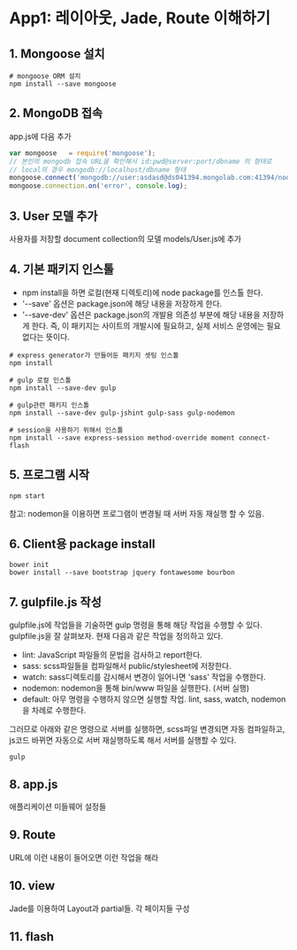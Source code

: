 # App1: 레이아웃, Jade, Route 이해하기

## 1. Mongoose 설치
```
# mongoose ORM 설치
npm install --save mongoose
```

## 2. MongoDB 접속
app.js에 다음 추가
```js
var mongoose   = require('mongoose');
// 본인의 mongodb 접속 URL을 확인해서 id:pwd@server:port/dbname 의 형태로
// local의 경우 mongodb://localhost/dbname 형태
mongoose.connect('mongodb://user:asdasd@ds041394.mongolab.com:41394/nodewp');
mongoose.connection.on('error', console.log);
```

## 3. User 모델 추가
사용자를 저장할 document collection의 모델 models/User.js에 추가

## 4. 기본 패키지 인스톨
- npm install을 하면 로컬(현재 디렉토리)에 node package를 인스톨 한다.
- '--save' 옵션은 package.json에 해당 내용을 저장하게 한다.
- '--save-dev' 옵션은 package.json의 개발용 의존성 부분에 해당 내용을 저장하게 한다.
  즉, 이 패키지는 사이트의 개발시에 필요하고, 실제 서비스 운영에는 필요없다는 뜻이다.
```
# express generator가 만들어둔 패키지 셋팅 인스톨
npm install

# gulp 로컬 인스톨
npm install --save-dev gulp

# gulp관련 패키지 인스톨
npm install --save-dev gulp-jshint gulp-sass gulp-nodemon

# session을 사용하기 위해서 인스톨
npm install --save express-session method-override moment connect-flash
```


## 5. 프로그램 시작
```
npm start
```
참고: nodemon을 이용하면 프로그램이 변경될 때 서버 자동 재실행 할 수 있음.

## 6. Client용 package install
```
bower init
bower install --save bootstrap jquery fontawesome bourbon
```

## 7. gulpfile.js 작성
gulpfile.js에 작업들을 기술하면 gulp 명령을 통해 해당 작업을 수행할 수 있다.
gulpfile.js을 잘 살펴보자.
현재 다음과 같은 작업을 정의하고 있다.

- lint: JavaScript 파일들의 문법을 검사하고 report한다.
- sass: scss파일들을 컴파일해서 public/stylesheet에 저장한다.
- watch: sass디렉토리를 감시해서 변경이 일어나면 'sass' 작업을 수행한다.
- nodemon: nodemon을 통해 bin/www 파일을 실행한다. (서버 실행)
- default: 아무 명령을 수행하지 않으면 실행할 작업. lint, sass, watch, nodemon을 차례로 수행한다.

그러므로 아래와 같은 명령으로 서버를 실행하면, scss파일 변경되면 자동 컴파일하고, js코드 바뀌면 자동으로 서버 재실행하도록 해서 서버를 실행할 수 있다.

```
gulp
```

## 8. app.js
애플리케이션 미들웨어 설정들

## 9. Route
URL에 이런 내용이 들어오면 이런 작업을 해라

## 10. view
Jade를 이용하여 Layout과 partial들. 각 페이지들 구성

## 11. flash
